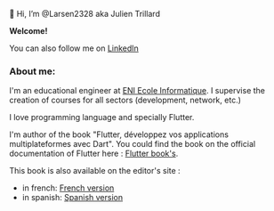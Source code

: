 👋 Hi, I’m @Larsen2328 aka Julien Trillard

__Welcome!__

You can also follow me on [LinkedIn](https://www.linkedin.com/in/julien-trillard-a8866311b/)

### About me:
I'm an educational engineer at [ENI Ecole Informatique](https://www.eni-ecole.fr/). I supervise the creation of courses for all sectors (development, network, etc.)

I love programming language and specially Flutter. 

I'm author of the book "Flutter, développez vos applications multiplateformes avec Dart". You could find the book on the official documentation of Flutter here : [Flutter book's](https://flutter.dev/docs/resources/books). 

This book is also available on the editor's site :
- in french: [French version](https://www.editions-eni.fr/livre/flutter-developpez-vos-applications-mobiles-multiplateformes-avec-dart-9782409025273)
- in spanish: [Spanish version](https://www.ediciones-eni.com/libro/flutter-desarrolle-sus-aplicaciones-moviles-multiplataforma-con-dart-9782409032578) 


